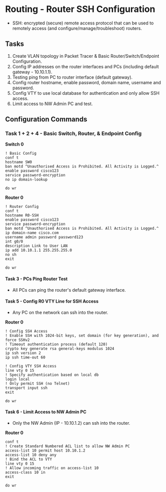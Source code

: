 # Routing - Router SSH Configuration

+ SSH: encrypted (secure) remote access protocol that can be used to remotely access (and configure/manage/troubleshoot) routers.


## Tasks
1. Create VLAN topology in Packet Tracer & Basic Router/Switch/Endpoint Configuration.
2. Config IP addresses on the router interfaces and PCs (including default gateway - 10.10.1.1).
3. Testing ping from PC to router interface (default gateway).
4. Config router hostname, enable password, domain name, username and password.
5. Config VTY to use local database for authentication and only allow SSH access.
6. Limit access to NW Admin PC and test.


## Configuration Commands
### Task 1 + 2 + 4 - Basic Switch, Router, & Endpoint Config
**Switch 0**
```
! Basic Config
conf t
hostname SW0
ban motd ^Unauthorised Access is Prohibited. All Activity is Logged.^
enable password cisco123
service password-encryption
no ip domain-lookup

do wr
```

**Router 0**
```
! Router Config
conf t
hostname R0-SSH
enable password cisco123
service password-encryption
ban motd ^Unauthorised Access is Prohibited. All Activity is Logged.^
ip domain-name cisco.com
username admin password password123
int g0/0
description Link to User LAN
ip add 10.10.1.1 255.255.255.0
no sh
exit

do wr
```

#### Task 3 - PCs Ping Router Test
+ All PCs can ping the router's default gateway interface.



#### Task 5 - Config R0 VTY Line for SSH Access
+ Any PC on the network can ssh into the router.

**Router 0**
```
! Config SSH Access
! Enable SSH with 1024-bit keys, set domain (for key generation), and force SSHv2
! Timeout authentication process (default 120)
crypto key generate rsa general-keys modulus 1024 
ip ssh version 2 
ip ssh time-out 60

! Config VTY SSH Access
line vty 0 15
! Specify authentication based on local db
login local
! Only permit SSH (no Telnet)
transport input ssh
exit

do wr
```


#### Task 6 - Limit Access to NW Admin PC
+ Only the NW Admin (IP - 10.10.1.2) can ssh into the router.

**Router 0**
```
conf t
! Create Standard Numbered ACL list to allow NW Admin PC
access-list 10 permit host 10.10.1.2
access-list 10 deny any
! Bind the ACL to VTY 
line vty 0 15
! Allow incoming traffic on access-list 10
access-class 10 in
exit

do wr
```